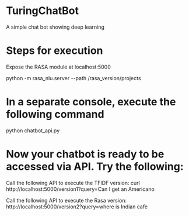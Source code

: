 # TuringChatBot
A simple chat bot showing deep learning

# Steps for execution
Expose the RASA module at localhost:5000

python -m rasa_nlu.server --path /rasa_version/projects


# In a separate console, execute the following command
python chatbot_api.py

# Now your chatbot is ready to be accessed via API. Try the following:

Call the following API to execute the TFIDF version:
curl http://localhost:5000/version1?query=Can I get an Americano

Call the following API to execute the Rasa version:
http://localhost:5000/version2?query=where is Indian cafe
